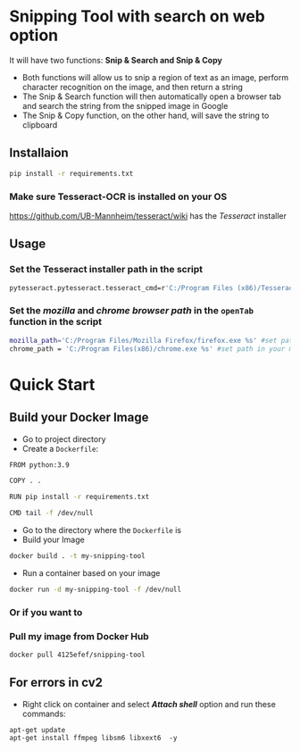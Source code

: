 # Snipping Tool with search on web option

It will have two functions: **Snip & Search and Snip & Copy**

- Both functions will allow us to snip a region of text as an image, perform character recognition on the image, and then return a string
- The Snip & Search function will then automatically open a browser tab and search the string from the snipped image in Google
- The Snip & Copy function, on the other hand, will save the string to clipboard

## Installaion

```bash
pip install -r requirements.txt
```

### Make sure Tesseract-OCR is installed on your OS

https://github.com/UB-Mannheim/tesseract/wiki has the *Tesseract* installer

## Usage
### Set the Tesseract installer path in the script
```bash
pytesseract.pytesseract.tesseract_cmd=r'C:/Program Files (x86)/Tesseract-OCR/tesseract.exe'
```

### Set the *mozilla* and *chrome browser path* in the `openTab` function in the script

```bash
mozilla_path='C:/Program Files/Mozilla Firefox/firefox.exe %s' #set path in your machine
chrome_path = 'C:/Program Files(x86)/chrome.exe %s' #set path in your machine
```
# Quick Start
## Build your Docker Image
- Go to project directory 
- Create a `Dockerfile`:

```bash
FROM python:3.9

COPY . .

RUN pip install -r requirements.txt

CMD tail -f /dev/null
```
- Go to the directory where the `Dockerfile` is 
- Build your Image
```bash
docker build . -t my-snipping-tool
```
- Run a container based on your image
```bash
docker run -d my-snipping-tool -f /dev/null
```
### Or if you want to
### Pull my image from Docker Hub
```bash
docker pull 4125efef/snipping-tool
```


## For errors in cv2 
- Right click on container and select ***Attach shell*** option and run these commands:
```
apt-get update
apt-get install ffmpeg libsm6 libxext6  -y
```